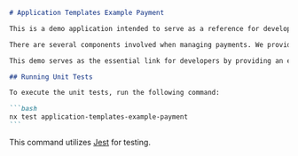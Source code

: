 ````markdown
# Application Templates Example Payment

This is a demo application intended to serve as a reference for developers working on applications within the application system. It is designed to provide testing grounds for handling payments in their respective applications.

There are several components involved when managing payments. We provide a comprehensive guide on implementing payments in applications: [Application Payment Guide](/handbook/misc/application-payment-guide.md).

This demo serves as the essential link for developers by providing an example they can refer to, experiment with, and compare against.

## Running Unit Tests

To execute the unit tests, run the following command:

```bash
nx test application-templates-example-payment
```
````

This command utilizes [Jest](https://jestjs.io) for testing.

```

```
